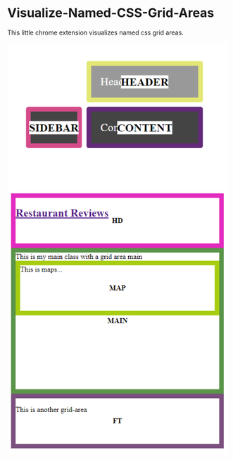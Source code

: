 # Visualize-Named-CSS-Grid-Areas
This little chrome extension visualizes named css grid areas. 

<img src='./images/sidebar.png' width='500px'>
<img src='./images/restaurant.png' width='500px'>